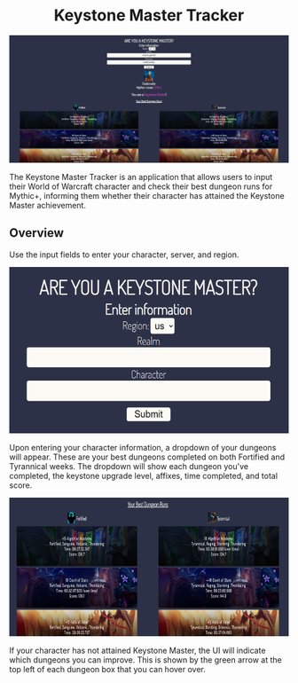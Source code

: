<h1 align="center">Keystone Master Tracker</h1>
<p align="center">
  <img src="project_img/project_banner.png">
</p>

<p>The Keystone Master Tracker is an application that allows users to input their World of Warcraft character and check their best dungeon runs for Mythic+, informing
them whether their character has attained the Keystone Master achievement.</p>

<h2>Overview</h2>
<p>Use the input fields to enter your character, server, and region.</p>
<p>
  <img src="project_img/project_search_query.png" width="600px" height="300px">
</p>

<p>Upon entering your character information, a dropdown of your dungeons will appear. These are your best dungeons completed on both Fortified and Tyrannical weeks. The dropdown will show each dungeon you've completed, the keystone upgrade level, affixes, time completed, and total score.</p>
<p>
  <img src="project_img/project_dungeon_list.png" width="800px" height="250px">
</p>

<p>If your character has not attained Keystone Master, the UI will indicate which dungeons you can improve. This is shown by the green arrow at the top left of each dungeon box that you can hover over.</p>
